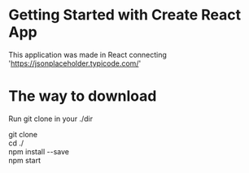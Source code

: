 # Getting Started with Create React App

This application was made in React connecting 'https://jsonplaceholder.typicode.com/'  

# The way to download 

Run git clone in your ./dir

 git clone <br>
 cd ./ <br>
 npm install --save <br>
 npm start <br>
